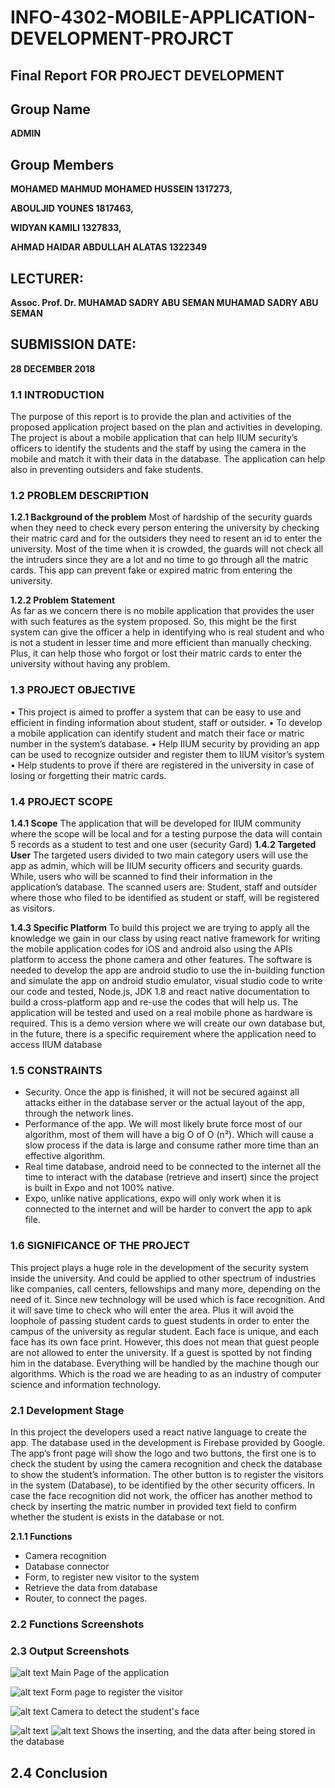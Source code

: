 # INFO-4302-MOBILE-APPLICATION-DEVELOPMENT-PROJRCT
 
## Final Report FOR PROJECT DEVELOPMENT 

## Group Name
**ADMIN**

## Group Members
**MOHAMED MAHMUD MOHAMED HUSSEIN 			1317273,**

**ABOULJID YOUNES 						1817463,**

**WIDYAN KAMILI 							1327833,**

**AHMAD HAIDAR ABDULLAH ALATAS 			1322349**

## LECTURER:
**Assoc. Prof. Dr. MUHAMAD SADRY ABU SEMAN MUHAMAD SADRY ABU SEMAN**

## SUBMISSION DATE:
**28 DECEMBER 2018**
### 1.1 INTRODUCTION 
The purpose of this report is to provide the plan and activities of the proposed application project based on the plan and activities in developing. The project is about a mobile application that can help IIUM security’s officers to identify the students and the staff by using the camera in the mobile and match it with their data in the database. The application can help also in preventing outsiders and fake students.  
 	 
### 1.2 PROBLEM DESCRIPTION 
**1.2.1 Background of the problem** 
Most of hardship of the security guards when they need to check every person entering the university by checking their matric card and for the outsiders they need to resent an id to enter the university. Most of the time when it is crowded, the guards will not check all the intruders since they are a lot and no time to go through all the matric cards.  This app can prevent fake or expired matric from entering the university.
 
**1.2.2 Problem Statement**   
As far as we concern there is no mobile application that provides the user with such features as the system proposed. So, this might be the first system can give the officer a help in identifying who is real student and who is not a student in lesser time and more efficient than manually checking. Plus, it can help those who forgot or lost their matric cards to enter the university without having any problem. 	 
 
### 1.3 PROJECT OBJECTIVE 
•	This project is aimed to proffer a system that can be easy to use and efficient in finding information about student, staff or outsider.
•	To develop a mobile application can identify student and match their face or matric number in the system’s database.
•	Help IIUM security by providing an app can be used to recognize outsider and register them to IIUM visitor’s system 
•	Help students to prove if there are registered in the university in case of losing or forgetting their matric cards.
 
 
### 1.4 PROJECT SCOPE 
 
**1.4.1 Scope**
The application that will be developed for IIUM community where the scope will be
local and for a testing purpose the data will contain 5 records as a student to test
and one user (security Gard)
**1.4.2 Targeted User**
The targeted users divided to two main category users will use the app as admin, which will be IIUM security officers and security guards. While, users who will be scanned to find their information in the application’s database. The scanned users are: Student, staff and outsider where those who filed to be identified as student or staff, will be registered as visitors.
 
**1.4.3 Specific Platform** 
To build this project we are trying to apply all the knowledge we gain in our class by using react native framework for writing the mobile application codes for iOS and android also using the APIs platform to access the phone camera and other features. The software is needed to develop the app are android studio to use the in-building function and simulate the app on android studio emulator, visual studio code to write our code and tested, Node.js, JDK 1.8 and react native documentation to build a cross-platform app and re-use the codes that will help us. 
The application will be tested and used on a real mobile phone as hardware is required. This is a demo version where we will create our own database but, in the future, there is a specific requirement where the application need to access IIUM database   
### 1.5 CONSTRAINTS 
-	Security. Once the app is finished, it will not be secured against all attacks either in the database server or the actual layout of the app, through the network lines. 
-	Performance of the app. We will most likely brute force most of our algorithm, most of them will have a big O of O (n²). Which will cause a slow process if the data is large and consume rather more time than an effective algorithm. 
-	Real time database, android need to be connected to the internet all the time to interact with the database (retrieve and insert) since the project is built in Expo and not 100% native.
-	Expo, unlike native applications, expo will only work when it is connected to the internet and will be harder to convert the app to apk file.  
 
### 1.6 SIGNIFICANCE OF THE PROJECT 
This project plays a huge role in the development of the security system inside the university. And could be applied to other spectrum of industries like companies, call centers, fellowships and many more, depending on the need of it. Since new technology will be used which is face recognition. And it will save time to check who will enter the area. Plus it will avoid the loophole of passing student cards to guest students in order to enter the campus of the university as regular student. Each face is unique, and each face has its own face print. However, this does not mean that guest people are not allowed to enter the university. If a guest is spotted by not finding him in the database. Everything will be handled by the machine though our algorithms. Which is the road we are heading to as an industry of computer science and information technology. 
 
### 2.1 Development Stage
In this project the developers used a react native language to create the app. The database used in the development is Firebase provided by Google.
The app’s front page will show the logo and two buttons, the first one is to check the student by using the camera recognition and check the database to show the student’s information. The other button is to register the visitors in the system (Database), to be identified by the other security officers.
In case the face recognition did not work, the officer has another method to check by inserting the matric number in provided text field to confirm whether the student is exists in the database or not. 

**2.1.1 Functions**
-	Camera recognition
-	Database connector 
-	Form, to register new visitor to the system
-	Retrieve the data from database
-	Router, to connect the pages. 

### 2.2 Functions Screenshots


### 2.3 Output Screenshots
![alt text](https://github.com/MH1036/INFO-4302-MOBILE-APPLICATION-DEVELOPMENT-PROJRCT/tree/master/screenshots/1.jpeg)
Main Page of the application

![alt text](https://github.com/MH1036/INFO-4302-MOBILE-APPLICATION-DEVELOPMENT-PROJRCT/tree/master/screenshots/2.jpeg)
Form page to register the visitor

![alt text](https://github.com/MH1036/INFO-4302-MOBILE-APPLICATION-DEVELOPMENT-PROJRCT/tree/master/screenshots/3.jpeg)
Camera to detect the student's face

![alt text](https://github.com/MH1036/INFO-4302-MOBILE-APPLICATION-DEVELOPMENT-PROJRCT/tree/master/screenshots/4.jpeg)
![alt text](https://github.com/MH1036/INFO-4302-MOBILE-APPLICATION-DEVELOPMENT-PROJRCT/tree/master/screenshots/5.jpeg)
Shows the inserting, and the data after being stored in the database

## 2.4 Conclusion 



